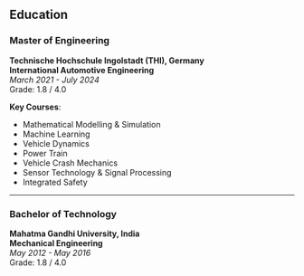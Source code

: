 ## **Education** ##

### **Master of Engineering**  
**Technische Hochschule Ingolstadt (THI), Germany**  
**International Automotive Engineering**  
_March 2021 - July 2024_  
Grade: 1.8 / 4.0

**Key Courses**:  
- Mathematical Modelling & Simulation  
- Machine Learning  
- Vehicle Dynamics  
- Power Train  
- Vehicle Crash Mechanics  
- Sensor Technology & Signal Processing  
- Integrated Safety  

---

### **Bachelor of Technology**  
**Mahatma Gandhi University, India**  
**Mechanical Engineering**  
_May 2012 - May 2016_  
Grade: 1.8 / 4.0
